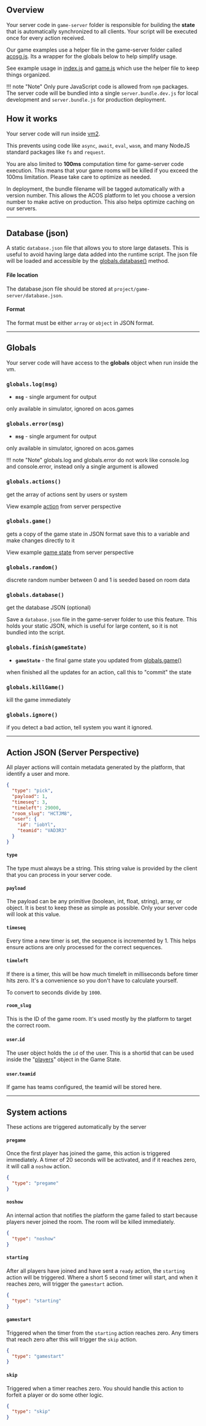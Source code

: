 ## Overview

Your server code in `game-server` folder is responsible for building the **state** that is automatically synchronized to all clients.  Your script will be executed once for every action received.

Our game examples use a helper file in the game-server folder called [acosg.js](https://github.com/acosgames/tictactoe/blob/main/game-server/acosg.js). Its a wrapper for the globals below to help simplify usage.

See example usage in [index.js](https://github.com/acosgames/tictactoe/blob/main/game-server/index.js) and [game.js](https://github.com/acosgames/tictactoe/blob/main/game-server/game.js) which use the helper file to keep things organized.

!!! note "Note"
    Only pure JavaScript code is allowed from `npm` packages.  The server code will be bundled into a single `server.bundle.dev.js` for local development and `server.bundle.js` for production deployment.

## How it works

Your server code will run inside [vm2](https://github.com/patriksimek/vm2).  

This prevents using code like `async`, `await`, `eval`, `wasm`, and many NodeJS standard packages like `fs` and `request`.

You are also limited to **100ms** computation time for game-server code execution.  This means that your game rooms will be killed if you exceed the 100ms limitation.  Please take care to optimize as needed. 

In deployment, the bundle filename will be tagged automatically with a version number.  This allows the ACOS platform to let you choose a version number to make active on production.  This also helps optimize caching on our servers.    

---

## Database (json)

A static `database.json` file that allows you to store large datasets.  This is useful to avoid having large data added into the runtime script.  The json file will be loaded and accessible by the [globals.database()](/server/#globalsdatabase) method.

#### File location

The database.json file should be stored at `project/game-server/database.json`.  

#### Format

The format must be either `array` or `object` in JSON format.

---

## Globals

Your server code will have access to the **globals** object when run inside the vm.


### **`globals.log(msg)`**

- **`msg`** - single argument for output

only available in simulator, ignored on acos.games 

### **`globals.error(msg)`**

- **`msg`** - single argument for output

only available in simulator, ignored on acos.games 

!!! note "Note"
    globals.log and globals.error do not work like console.log and console.error, instead only a single argument is allowed

### **`globals.actions()`**

get the array of actions sent by users or system

View example [action](#action-json-server-perspective) from server perspective

### **`globals.game()`**

gets a copy of the game state in JSON format save this to a variable and make changes directly to it

View example [game state](/gamestate/#server-perspective-tictactoe) from server perspective

### **`globals.random()`**

discrete random number between 0 and 1 is seeded based on room data

### **`globals.database()`**

get the database JSON (optional)

Save a `database.json` file in the game-server folder to use this feature.  This holds your static JSON, which is useful for large content, so it is not bundled into the script.

### **`globals.finish(gameState)`**

- **`gameState`** - the final game state you updated from [globals.game()](#globalsgame)

when finished all the updates for an action, call this to "commit" the state




### **`globals.killGame()`**

kill the game immediately

### **`globals.ignore()`**

if you detect a bad action, tell system you want it ignored.


---

## Action JSON (Server Perspective)

All player actions will contain metadata generated by the platform, that identify a user and more.  

```json
{
  "type": "pick",
  "payload": 1,
  "timeseq": 3,
  "timeleft": 29000,
  "room_slug": "HCTJM8",
  "user": { 
    "id": "iobYl", 
    "teamid": "VAD3R3" 
  }
}
```

#### `type`

The type must always be a string.  This string value is provided by the client that you can process in your server code.

#### `payload`

The payload can be any primitive (boolean, int, float, string), array, or object.  It is best to keep these as simple as possible.  Only your server code will look at this value.

#### `timeseq`

Every time a new timer is set, the sequence is incremented by 1.  This helps ensure actions are only processed for the correct sequences.


#### `timeleft`

If there is a timer, this will be how much timeleft in milliseconds before timer hits zero.  It's a convenience so you don't have to calculate yourself. 

To convert to seconds divide by `1000`.

#### `room_slug`

This is the ID of the game room.  It's used mostly by the platform to target the correct room. 


#### `user`.`id`

The user object holds the `id` of the user.  This is a shortid that can be used inside the "[players](/development/#players)" object in the Game State.

#### `user`.`teamid`

If game has teams configured, the teamid will be stored here.

---


## System actions

These actions are triggered automatically by the server

#### `pregame`

Once the first player has joined the game, this action is triggered immediately.  A timer of 20 seconds will be activated, and if it reaches zero, it will call a `noshow` action.
```json
{
  "type": "pregame"
}
```

#### `noshow`

An internal action that notifies the platform the game failed to start because players never joined the room.  The room will be killed immediately.
```json
{
  "type": "noshow"
}
```

#### `starting`

After all players have joined and have sent a `ready` action, the `starting` action will be triggered.  Where a short 5 second timer will start, and when it reaches zero, will trigger the `gamestart` action.
```json
{
  "type": "starting"
}
```

#### `gamestart`

Triggered when the timer from the `starting` action reaches zero.  Any timers that reach zero after this will trigger the `skip` action.
```json
{
  "type": "gamestart"
}
```

#### `skip`

Triggered when a timer reaches zero.  You should handle this action to forfeit a player or do some other logic.
```json
{
  "type": "skip"
}
```


